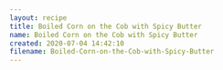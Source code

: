 ```yaml
---
layout: recipe
title: Boiled Corn on the Cob with Spicy Butter
name: Boiled Corn on the Cob with Spicy Butter
created: 2020-07-04 14:42:10
filename: Boiled-Corn-on-the-Cob-with-Spicy-Butter
---
```

